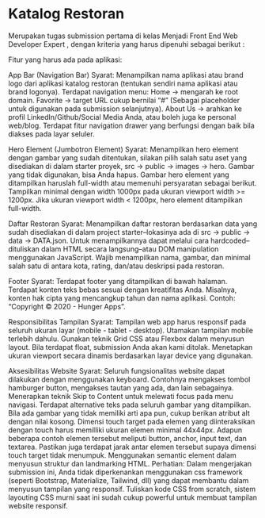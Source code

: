 # Katalog Restoran

Merupakan tugas submission pertama di kelas Menjadi Front End Web Developer Expert , dengan kriteria yang harus dipenuhi sebagai berikut :

Fitur yang harus ada pada aplikasi: 

App Bar (Navigation Bar)
Syarat:
Menampilkan nama aplikasi atau brand logo dari aplikasi katalog restoran (tentukan sendiri nama aplikasi atau brand logonya).
Terdapat navigation menu:
Home → mengarah ke root domain.
Favorite → target URL cukup bernilai “#” (Sebagai placeholder untuk digunakan pada submission selanjutnya).
About Us → arahkan ke profil LinkedIn/Github/Social Media Anda, atau boleh juga ke personal web/blog.
Terdapat fitur navigation drawer yang berfungsi dengan baik bila diakses pada layar seluler.

Hero Element (Jumbotron Element)
Syarat:
Menampilkan hero element dengan gambar yang sudah ditentukan, silakan pilih salah satu aset yang disediakan di dalam starter proyek, src → public → images → hero. Gambar yang tidak digunakan, bisa Anda hapus.
Gambar hero element yang ditampilkan haruslah full-width atau memenuhi persyaratan sebagai berikut. 
Tampilkan minimal dengan width 1000px pada ukuran viewport width >= 1200px.
Jika ukuran viewport width < 1200px, hero element ditampilkan full-width.

Daftar Restoran
Syarat:
Menampilkan daftar restoran berdasarkan data yang sudah disediakan di dalam project starter–lokasinya ada di src → public → data → DATA.json. Untuk menampilkannya dapat melalui cara hardcoded–dituliskan dalam HTML secara langsung–atau DOM manipulation menggunakan JavaScript.
Wajib menampilkan nama, gambar, dan minimal salah satu di antara kota, rating, dan/atau deskripsi pada restoran.

Footer
Syarat:
Terdapat footer yang ditampilkan di bawah halaman.
Terdapat konten teks bebas sesuai dengan kreatifitas Anda. Misalnya, konten hak cipta yang mencangkup tahun dan nama aplikasi. Contoh: “Copyright © 2020 - Hunger Apps”.

Responsibilitas Tampilan
Syarat:
Tampilan web app harus responsif pada seluruh ukuran layar (mobile - tablet - desktop). Utamakan tampilan mobile terlebih dahulu.
Gunakan teknik Grid CSS atau Flexbox dalam menyusun layout. Bila terdapat float, submission Anda akan kami ditolak.
Menetapkan ukuran viewport secara dinamis berdasarkan layar device yang digunakan.

Aksesibilitas Website
Syarat:
Seluruh fungsionalitas website dapat dilakukan dengan menggunakan keyboard. Contohnya mengakses tombol hamburger button, mengakses tautan yang ada, dan lain sebagainya.
Menerapkan teknik Skip to Content untuk melewati focus pada menu navigasi.
Terdapat alternative teks pada seluruh gambar yang ditampilkan. Bila ada gambar yang tidak memiliki arti apa pun, cukup berikan atribut alt dengan nilai kosong. 
Dimensi touch target pada elemen yang diinteraksikan dengan touch harus memilliki ukuran elemen minimal 44x44px. Adapun beberapa contoh elemen tersebut meliputi button, anchor, input text, dan textarea.
Pastikan juga terdapat jarak antar elemen tersebut supaya dimensi touch target tidak menumpuk.
Menggunakan semantic element dalam menyusun struktur dan landmarking HTML.
Perhatian:
Dalam mengerjakan submission ini, Anda tidak diperkenankan menggunakan css framework (seperti Bootstrap, Materialize, Tailwind, dll) yang dapat membantu dalam menyusun tampilan yang responsif. Tuliskan kode CSS from scratch, sistem layouting CSS murni saat ini sudah cukup powerful untuk membuat tampilan website responsif.
